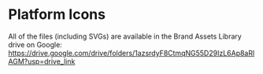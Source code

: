 # Platform Icons

All of the files (including SVGs) are available in the Brand Assets Library drive on Google: <https://drive.google.com/drive/folders/1azsrdyF8CtmqNG55D29IzL6Ap8aRlAGM?usp=drive_link>
